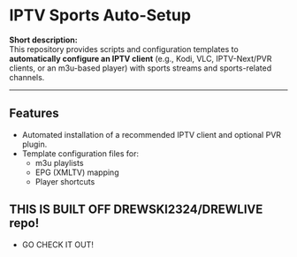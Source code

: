 ﻿# IPTV Sports Auto-Setup 

**Short description:**  
This repository provides scripts and configuration templates to **automatically configure an IPTV client** (e.g., Kodi, VLC, IPTV-Next/PVR clients, or an m3u-based player) with sports streams and sports-related channels.  

---

## Features

- Automated installation of a recommended IPTV client and optional PVR plugin.
- Template configuration files for:
  - m3u playlists
  - EPG (XMLTV) mapping
  - Player shortcuts

## THIS IS BUILT OFF DREWSKI2324/DREWLIVE repo! 
- GO CHECK IT OUT!

